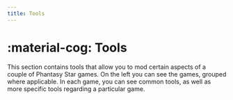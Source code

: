 ```yaml
---
title: Tools
---
```


# :material-cog: Tools

This section contains tools that allow you to mod certain aspects of a couple of Phantasy Star games. On the left you can see the games, grouped where applicable. In each game, you can see common tools, as well as more specific tools regarding a particular game.
